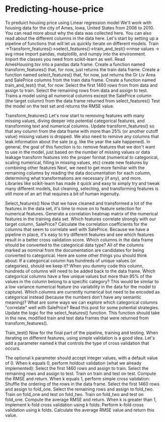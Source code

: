 # Predicting-house-price
To preduict housing price using Linear regression model
We'll work with housing data for the city of Ames, Iowa, United States from 2006 to 2010. You can read more about why the data was collected here. You can also read about the different columns in the data here.
Let's start by setting up a pipeline of functions that will let us quickly iterate on different models.
Train ->Transform_features()->select_features()->train_and_test()->rmse values -> avg rmse
Import pandas, matplotlib, and numpy into the environment. Import the classes you need from scikit-learn as well.
Read AmesHousing.tsv into a pandas data frame.
Create a function named transform_features() that, for now, just returns the train data frame.
Create a function named select_features() that, for now, just returns the Gr Liv Area and SalePrice columns from the train data frame.
Create a function named train_and_test() that, for now:
Select the first 1460 rows from from data and assign to train.
Select the remaining rows from data and assign to test.
Trains a model using all numerical columns except the SalePrice column (the target column) from the data frame returned from select_features()
Test the model on the test set and returns the RMSE value.

Transform_features()
Let's now start to removing features with many missing values, diving deeper into potential categorical features, and transforming text and numerical columns. Update transform_features() so that any column from the data frame with more than 25% (or another cutoff value) missing values is dropped. We also need to remove any columns that leak information about the sale (e.g. like the year the sale happened). In general, the goal of this function is to:
remove features that we don't want to use in the model, just based on the number of missing values or data leakage
transform features into the proper format (numerical to categorical, scaling numerical, filling in missing values, etc)
create new features by combining other features
Next, we need to get more familiar with the remaining columns by reading the data documentation for each column, determining what transformations are necessary (if any), and more. Libraries like scikit-learn has made it quick and easy to simply try and tweak many different models, but cleaning, selecting, and transforming features is still more of an art that requires a bit of human ingenuity.

Select_features()
Now that we have cleaned and transformed a lot of the features in the data set, it's time to move on to feature selection for numerical features.
Generate a correlation heatmap matrix of the numerical features in the training data set. 
Which features correlate strongly with our target column, SalePrice?
Calculate the correlation coefficients for the columns that seem to correlate well with SalePrice. Because we have a pipeline in place, it's easy to try different features and see which features result in a better cross validation score.
Which columns in the data frame should be converted to the categorical data type? All of the columns marked as nominal from the documentation are candidates for being converted to categorical. Here are some other things you should think about:
If a categorical column has hundreds of unique values (or categories), should we keep it? When you dummy code this column, hundreds of columns will need to be added back to the data frame.
Which categorical columns have a few unique values but more than 95% of the values in the column belong to a specific category? This would be similar to a low variance numerical feature (no variability in the data for the model to capture).
Which columns are currently numerical but need to be encoded as categorical instead (because the numbers don't have any semantic meaning)?
What are some ways we can explore which categorical columns "correlate" well with SalePrice?
Read this post for some potential strategies.
Update the logic for the select_features() function. This function should take in the new, modified train and test data frames that were returned from transform_features().

Train_test()
Now for the final part of the pipeline, training and testing. When iterating on different features, using simple validation is a good idea. Let's add a parameter named k that controls the type of cross validation that occurs.

The optional k parameter should accept integer values, with a default value of 0.
When k equals 0, perform holdout validation (what we already implemented):
Select the first 1460 rows and assign to train.
Select the remaining rows and assign to test.
Train on train and test on test.
Compute the RMSE and return.
When k equals 1, perform simple cross validation:
Shuffle the ordering of the rows in the data frame.
Select the first 1460 rows and assign to fold_one.
Select the remaining rows and assign to fold_two.
Train on fold_one and test on fold_two.
Train on fold_two and test on fold_one.
Compute the average RMSE and return.
When k is greater than 1, implement k-fold cross validation using k folds:
Perform k-fold cross validation using k folds.
Calculate the average RMSE value and return this value.




